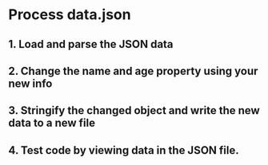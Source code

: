 # Process data.json
## 1. Load and parse the JSON data
## 2. Change the name and age property using your new info
## 3. Stringify the changed object and write the new data to a new file
## 4. Test code by viewing data in the JSON file.
